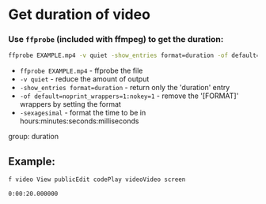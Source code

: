 # Get duration of video

### Use `ffprobe` (included with ffmpeg) to get the duration:

```bash
ffprobe EXAMPLE.mp4 -v quiet -show_entries format=duration -of default=noprint_wrappers=1:nokey=1 -sexagesimal
```

- ``ffprobe EXAMPLE.mp4`` - ffprobe the file
- ``-v quiet`` - reduce the amount of output
- ``-show_entries format=duration`` - return only the 'duration' entry
- ``-of default=noprint_wrappers=1:nokey=1`` - remove the '[FORMAT]' wrappers by setting the format
- ``-sexagesimal`` - format the time to be in hours:minutes:seconds:milliseconds

group: duration

## Example: 
```bash
f video	View publicEdit codePlay videoVideo screen
```
```
0:00:20.000000
```

